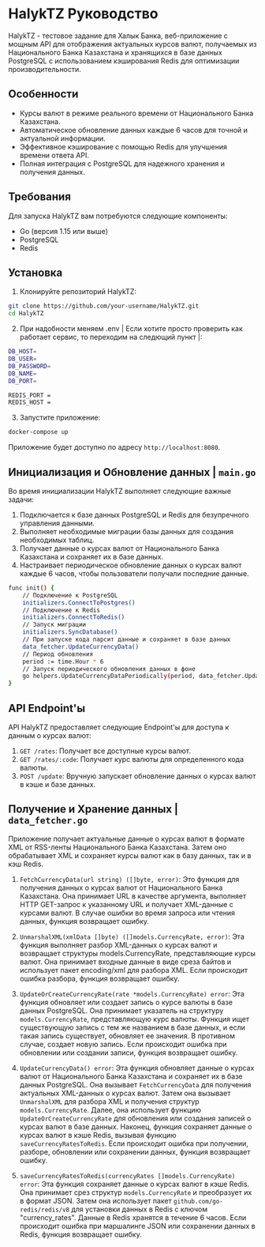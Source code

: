 # HalykTZ Руководство

HalykTZ - тестовое задание для Халык Банка, веб-приложение с мощным API для отображения актуальных курсов валют, получаемых из Национального Банка Казахстана и хранящихся в базе данных PostgreSQL с использованием кэширования Redis для оптимизации производительности.

## Особенности

- Курсы валют в режиме реального времени от Национального Банка Казахстана.
- Автоматическое обновление данных каждые 6 часов для точной и актуальной информации.
- Эффективное кэширование с помощью Redis для улучшения времени ответа API.
- Полная интеграция с PostgreSQL для надежного хранения и получения данных.

## Требования

Для запуска HalykTZ вам потребуются следующие компоненты:

- Go (версия 1.15 или выше)
- PostgreSQL
- Redis

## Установка

1. Клонируйте репозиторий HalykTZ:

```bash
git clone https://github.com/your-username/HalykTZ.git
cd HalykTZ
```

2. При надобности меняем .env | Если хотите просто проверить как работает сервис, то переходим на следющий пункт |:

```bash
DB_HOST= 
DB_USER=
DB_PASSWORD=
DB_NAME=
DB_PORT=

REDIS_PORT = 
REDIS_HOST = 
```

3. Запустите приложение:

```bash
docker-compose up
```

Приложение будет доступно по адресу `http://localhost:8080`.

## Инициализация и Обновление данных |  ```main.go```

Во время инициализации HalykTZ выполняет следующие важные задачи:

1. Подключается к базе данных PostgreSQL и Redis для безупречного управления данными.
2. Выполняет необходимые миграции базы данных для создания необходимых таблиц.
3. Получает данные о курсах валют от Национального Банка Казахстана и сохраняет их в базе данных.
4. Настраивает периодическое обновление данных о курсах валют каждые 6 часов, чтобы пользователи получали последние данные.
```bash
func init() {
	// Подключение к PostgreSQL
	initializers.ConnectToPostgres()
	// Подключение к Redis
	initializers.ConnectToRedis()
	// Запуск миграции
	initializers.SyncDatabase()
	// При запуске кода парсит данные и сохраняет в базе данных
	data_fetcher.UpdateCurrencyData()
	// Период обновления
	period := time.Hour * 6
	// Запуск периодического обновления данных в фоне 
	go helpers.UpdateCurrencyDataPeriodically(period, data_fetcher.UpdateCurrencyData)
}
```
## API Endpoint'ы

API HalykTZ предоставляет следующие Endpoint'ы для доступа к данным о курсах валют:

1. `GET /rates`: Получает все доступные курсы валют.
2. `GET /rates/:code`: Получает курс валюты для определенного кода валюты.
3. `POST /update`: Вручную запускает обновление данных о курсах валют в кэше и базе данных.

## Получение и Хранение данных | ```data_fetcher.go```

Приложение получает актуальные данные о курсах валют в формате XML от RSS-ленты Национального Банка Казахстана. Затем оно обрабатывает XML и сохраняет курсы валют как в базу данных, так и в кэш Redis.

1. `FetchCurrencyData(url string) ([]byte, error)`: Это функция для получения данных о курсах валют от Национального Банка Казахстана. Она принимает URL в качестве аргумента, выполняет HTTP GET-запрос к указанному URL и получает XML-данные с курсами валют. В случае ошибки во время запроса или чтения данных, функция возвращает ошибку.


2. `UnmarshalXML(xmlData []byte) ([]models.CurrencyRate, error)`: Эта функция выполняет разбор XML-данных о курсах валют и возвращает структуры models.CurrencyRate, представляющие курсы валют. Она принимает входные данные в виде среза байтов и использует пакет encoding/xml для разбора XML. Если происходит ошибка разбора, функция возвращает ошибку.


3. `UpdateOrCreateCurrencyRate(rate *models.CurrencyRate) error`: Эта функция обновляет или создает запись о курсе валюты в базе данных PostgreSQL. Она принимает указатель на структуру `models.CurrencyRate`, представляющую курс валюты. Функция ищет существующую запись с тем же названием в базе данных, и если такая запись существует, обновляет ее значения. В противном случае, создает новую запись. Если происходит ошибка при обновлении или создании записи, функция возвращает ошибку.


4. `UpdateCurrencyData() error`: Эта функция обновляет данные о курсах валют от Национального Банка Казахстана и сохраняет их в базе данных PostgreSQL. Она вызывает `FetchCurrencyData` для получения актуальных XML-данных о курсах валют. Затем она вызывает `UnmarshalXML` для разбора XML и получения структур `models.CurrencyRate`. Далее, она использует функцию `UpdateOrCreateCurrencyRate` для обновления или создания записей о курсах валют в базе данных. Наконец, функция сохраняет данные о курсах валют в кэше Redis, вызывая функцию `saveCurrencyRatesToRedis`. Если происходит ошибка при получении, разборе, обновлении или сохранении данных, функция возвращает ошибку.
  

5. `saveCurrencyRatesToRedis(currencyRates []models.CurrencyRate) error`: Эта функция сохраняет данные о курсах валют в кэше Redis. Она принимает срез структур `models.CurrencyRate` и преобразует их в формат JSON. Затем она использует пакет `github.com/go-redis/redis/v8` для установки данных в Redis с ключом "currency_rates". Данные в Redis хранятся в течение 6 часов. Если происходит ошибка при маршалинге JSON или сохранении данных в Redis, функция возвращает ошибку.
